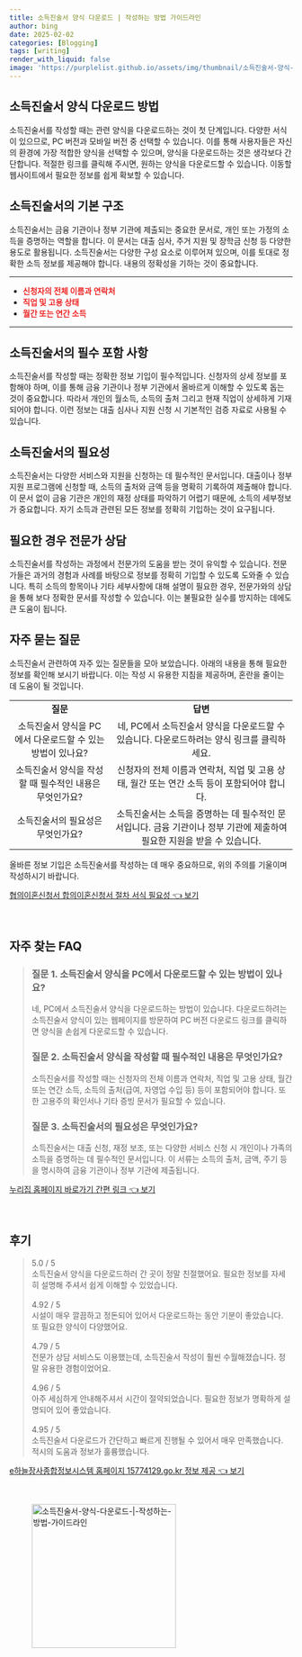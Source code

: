 ```yaml
---
title: 소득진술서 양식 다운로드 | 작성하는 방법 가이드라인
author: bing
date: 2025-02-02
categories: [Blogging]
tags: [writing]
render_with_liquid: false
image: 'https://purplelist.github.io/assets/img/thumbnail/소득진술서-양식-다운로드-|-작성하는-방법-가이드라인.webp'
---
```



<h2 id='소득진술서_다운로드_방법'>소득진술서 양식 다운로드 방법</h2>

<p>소득진술서를 작성할 때는 관련 양식을 다운로드하는 것이 첫 단계입니다. 다양한 서식이 있으므로, PC 버전과 모바일 버전 중 선택할 수 있습니다. 이를 통해 사용자들은 자신의 환경에 가장 적합한 양식을 선택할 수 있으며, 양식을 다운로드하는 것은 생각보다 간단합니다. 적절한 링크를 클릭해 주시면, 원하는 양식을 다운로드할 수 있습니다. 이동할 웹사이트에서 필요한 정보를 쉽게 확보할 수 있습니다.</p>

<h2 id='소득진술서_구조'>소득진술서의 기본 구조</h2>

<p>소득진술서는 금융 기관이나 정부 기관에 제출되는 중요한 문서로, 개인 또는 가정의 소득을 증명하는 역할을 합니다. 이 문서는 대출 심사, 주거 지원 및 장학금 신청 등 다양한 용도로 활용됩니다. 소득진술서는 다양한 구성 요소로 이루어져 있으며, 이를 토대로 정확한 소득 정보를 제공해야 합니다. 내용의 정확성을 기하는 것이 중요합니다.</p>

<hr />

<ul>
    <li><b><span style="color: #ee2323;">신청자의 전체 이름과 연락처</span></b></li>
    <li><b><span style="color: #ee2323;">직업 및 고용 상태</span></b></li>
    <li><b><span style="color: #ee2323;">월간 또는 연간 소득</span></b></li>
</ul>

<hr />

<h2 id='소득진술서_필수_정보'>소득진술서의 필수 포함 사항</h2>

<p>소득진술서를 작성할 때는 정확한 정보 기입이 필수적입니다. 신청자의 상세 정보를 포함해야 하며, 이를 통해 금융 기관이나 정부 기관에서 올바르게 이해할 수 있도록 돕는 것이 중요합니다. 따라서 개인의 월소득, 소득의 출처 그리고 현재 직업이 상세하게 기재되어야 합니다. 이런 정보는 대출 심사나 지원 신청 시 기본적인 검증 자료로 사용될 수 있습니다.</p>

<h2 id='소득진술서의_필요성'>소득진술서의 필요성</h2>

<p>소득진술서는 다양한 서비스와 지원을 신청하는 데 필수적인 문서입니다. 대출이나 정부 지원 프로그램에 신청할 때, 소득의 출처와 금액 등을 명확히 기록하여 제출해야 합니다. 이 문서 없이 금융 기관은 개인의 재정 상태를 파악하기 어렵기 때문에, 소득의 세부정보가 중요합니다. 자기 소득과 관련된 모든 정보를 정확히 기입하는 것이 요구됩니다.</p>

<h2 id='소득진술서_전문가_상담'>필요한 경우 전문가 상담</h2>

<p>소득진술서를 작성하는 과정에서 전문가의 도움을 받는 것이 유익할 수 있습니다. 전문가들은 과거의 경험과 사례를 바탕으로 정보를 정확히 기입할 수 있도록 도와줄 수 있습니다. 특히 소득의 항목이나 기타 세부사항에 대해 설명이 필요한 경우, 전문가와의 상담을 통해 보다 정확한 문서를 작성할 수 있습니다. 이는 불필요한 실수를 방지하는 데에도 큰 도움이 됩니다.</p>

<h2 id='자주_묻는_질문'>자주 묻는 질문</h2>

<p>소득진술서 관련하여 자주 있는 질문들을 모아 보았습니다. 아래의 내용을 통해 필요한 정보를 확인해 보시기 바랍니다. 이는 작성 시 유용한 지침을 제공하며, 혼란을 줄이는 데 도움이 될 것입니다.</p>

<table>
    <tr>
        <td style="text-align: center; height: 17px;"><b>질문</b></td>
        <td style="text-align: center; height: 17px;"><b>답변</b></td>
    </tr>
    <tr>
        <td style="text-align: center; height: 17px;">소득진술서 양식을 PC에서 다운로드할 수 있는 방법이 있나요?</td>
        <td style="text-align: center; height: 17px;">네, PC에서 소득진술서 양식을 다운로드할 수 있습니다. 다운로드하려는 양식 링크를 클릭하세요.</td>
    </tr>
    <tr>
        <td style="text-align: center; height: 17px;">소득진술서 양식을 작성할 때 필수적인 내용은 무엇인가요?</td>
        <td style="text-align: center; height: 17px;">신청자의 전체 이름과 연락처, 직업 및 고용 상태, 월간 또는 연간 소득 등이 포함되어야 합니다.</td>
    </tr>
    <tr>
        <td style="text-align: center; height: 17px;">소득진술서의 필요성은 무엇인가요?</td>
        <td style="text-align: center; height: 17px;">소득진술서는 소득을 증명하는 데 필수적인 문서입니다. 금융 기관이나 정부 기관에 제출하여 필요한 지원을 받을 수 있습니다.</td>
    </tr>
</table>

<p>올바른 정보 기입은 소득진술서를 작성하는 데 매우 중요하므로, 위의 주의를 기울이며 작성하시기 바랍니다.</p>


<p><a class="click-button" title="협의이혼신청서 합의이혼신청서 절차 서식 필요성" href="https://purplelist.github.io/posts/%ED%98%91%EC%9D%98%EC%9D%B4%ED%98%BC%EC%8B%A0%EC%B2%AD%EC%84%9C-%ED%95%A9%EC%9D%98%EC%9D%B4%ED%98%BC%EC%8B%A0%EC%B2%AD%EC%84%9C-%EC%A0%88%EC%B0%A8-%EC%84%9C%EC%8B%9D-%ED%95%84%EC%9A%94%EC%84%B1/" rel="dofollow">협의이혼신청서 합의이혼신청서 절차 서식 필요성 👈 보기</a></p><br>
<h2 id='자주_찾는_FAQ'>자주 찾는 FAQ</h2>
<div itemscope="" itemtype="https://schema.org/FAQPage"> 
<blockquote> 
<div itemscope="" itemprop="mainEntity" itemtype="https://schema.org/Question"> 
<h3 itemprop="name">질문 1. 소득진술서 양식을 PC에서 다운로드할 수 있는 방법이 있나요?</h3> 
<div itemscope="" itemprop="acceptedAnswer" itemtype="https://schema.org/Answer"> 
<span itemprop="text"> 
<p>네, PC에서 소득진술서 양식을 다운로드하는 방법이 있습니다. 다운로드하려는 소득진술서 양식이 있는 웹페이지를 방문하여 PC 버전 다운로드 링크를 클릭하면 양식을 손쉽게 다운로드할 수 있습니다.</p> 
</span> 
</div> 
</div> 
<div itemscope="" itemprop="mainEntity" itemtype="https://schema.org/Question"> 
<h3 itemprop="name">질문 2. 소득진술서 양식을 작성할 때 필수적인 내용은 무엇인가요?</h3> 
<div itemscope="" itemprop="acceptedAnswer" itemtype="https://schema.org/Answer"> 
<span itemprop="text"> 
<p>소득진술서를 작성할 때는 신청자의 전체 이름과 연락처, 직업 및 고용 상태, 월간 또는 연간 소득, 소득의 출처(급여, 자영업 수입 등) 등이 포함되어야 합니다. 또한 고용주의 확인서나 기타 증빙 문서가 필요할 수 있습니다.</p> 
</span> 
</div> 
</div> 
<div itemscope="" itemprop="mainEntity" itemtype="https://schema.org/Question"> 
<h3 itemprop="name">질문 3. 소득진술서의 필요성은 무엇인가요?</h3> 
<div itemscope="" itemprop="acceptedAnswer" itemtype="https://schema.org/Answer"> 
<span itemprop="text"> 
<p>소득진술서는 대출 신청, 재정 보조, 또는 다양한 서비스 신청 시 개인이나 가족의 소득을 증명하는 데 필수적인 문서입니다. 이 서류는 소득의 출처, 금액, 주기 등을 명시하여 금융 기관이나 정부 기관에 제출됩니다.</p> 
</span> 
</div> 
</div> 
</blockquote> 
</div>
<p><a class="click-button" title="누리집 홈페이지 바로가기 간편 링크" href="https://purplelist.github.io/posts/%EB%88%84%EB%A6%AC%EC%A7%91-%ED%99%88%ED%8E%98%EC%9D%B4%EC%A7%80-%EB%B0%94%EB%A1%9C%EA%B0%80%EA%B8%B0-%EA%B0%84%ED%8E%B8-%EB%A7%81%ED%81%AC/" rel="dofollow">누리집 홈페이지 바로가기 간편 링크 👈 보기</a></p><br>
<h2 id='후기'>후기</h2>
<div itemscope itemtype="https://schema.org/Product">
  <blockquote>
  <div itemprop="review" itemscope itemtype="https://schema.org/Review">
      <div itemprop="reviewRating" itemscope itemtype="https://schema.org/Rating"> <span itemprop="ratingValue">5.0</span> / <span itemprop="bestRating">5</span> </div>
      <span itemprop="reviewBody">소득진술서 양식을 다운로드하러 간 곳이 정말 친절했어요. 필요한 정보를 자세히 설명해 주셔서 쉽게 이해할 수 있었습니다.</span>
  </div>
  <br>
  <div itemprop="review" itemscope itemtype="https://schema.org/Review">
      <div itemprop="reviewRating" itemscope itemtype="https://schema.org/Rating"> <span itemprop="ratingValue">4.92</span> / <span itemprop="bestRating">5</span> </div>
      <span itemprop="reviewBody">시설이 매우 깔끔하고 정돈되어 있어서 다운로드하는 동안 기분이 좋았습니다. 또 필요한 양식이 다양했어요.</span>
  </div>
  <br>
  <div itemprop="review" itemscope itemtype="https://schema.org/Review">
      <div itemprop="reviewRating" itemscope itemtype="https://schema.org/Rating"> <span itemprop="ratingValue">4.79</span> / <span itemprop="bestRating">5</span> </div>
      <span itemprop="reviewBody">전문가 상담 서비스도 이용했는데, 소득진술서 작성이 훨씬 수월해졌습니다. 정말 유용한 경험이었어요.</span>
  </div>
  <br>
  <div itemprop="review" itemscope itemtype="https://schema.org/Review">
      <div itemprop="reviewRating" itemscope itemtype="https://schema.org/Rating"> <span itemprop="ratingValue">4.96</span> / <span itemprop="bestRating">5</span> </div>
      <span itemprop="reviewBody">아주 세심하게 안내해주셔서 시간이 절약되었습니다. 필요한 정보가 명확하게 설명되어 있어 좋았습니다.</span>
  </div>
  <br>
  <div itemprop="review" itemscope itemtype="https://schema.org/Review">
      <div itemprop="reviewRating" itemscope itemtype="https://schema.org/Rating"> <span itemprop="ratingValue">4.95</span> / <span itemprop="bestRating">5</span> </div>
      <span itemprop="reviewBody">소득진술서 다운로드가 간단하고 빠르게 진행될 수 있어서 매우 만족했습니다. 적시의 도움과 정보가 훌륭했습니다.</span>
  </div>
  </blockquote>
</div>
<p><a class="click-button" title="e하늘장사종합정보시스템 홈페이지 15774129.go.kr 정보 제공" href="https://purplelist.github.io/posts/e%ED%95%98%EB%8A%98%EC%9E%A5%EC%82%AC%EC%A2%85%ED%95%A9%EC%A0%95%EB%B3%B4%EC%8B%9C%EC%8A%A4%ED%85%9C-%ED%99%88%ED%8E%98%EC%9D%B4%EC%A7%80-15774129.go.kr-%EC%A0%95%EB%B3%B4-%EC%A0%9C%EA%B3%B5/" rel="dofollow">e하늘장사종합정보시스템 홈페이지 15774129.go.kr 정보 제공 👈 보기</a></p><br>
<figure class="image"><img src="https://purplelist.github.io/assets/img/thumbnail/소득진술서-양식-다운로드-|-작성하는-방법-가이드라인.webp" alt="소득진술서-양식-다운로드-|-작성하는-방법-가이드라인" width="256" height="256"></figure>